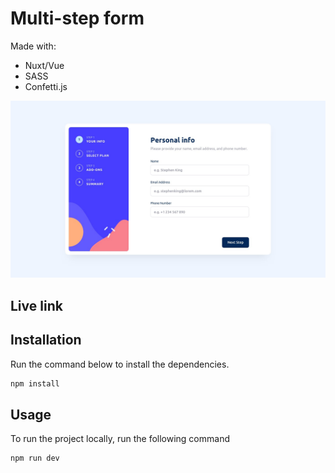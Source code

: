 # Multi-step form

Made with:

- Nuxt/Vue
- SASS
- Confetti.js

![Image preview](assets/design/desktop-design-step-1.jpg)

## Live link

<insert link here once hosted>

## Installation

Run the command below to install the dependencies.

```bash
npm install
```

## Usage

To run the project locally, run the following command

```bash
npm run dev
```
